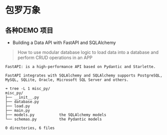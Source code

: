# 包罗万象

## 各种DEMO 项目

* Building a Data API with FastAPI and SQLAlchemy
> How to use modular database logic to load data into a database and perform CRUD operations in an APP

```
FastAPI: is a high-performance API based on Pydantic and Starlette.

FastAPI integrates with SQLAlchemy and SQLAlchemy supports PostgreSQL, MySQL, SQLite, Oracle, Microsoft SQL Server and others.

➜ tree -L 1 misc_py/
misc_py/
├── __init__.py
├── database.py
├── load.py
├── main.py
├── models.py           the SQLAlchemy models
└── schemas.py          the Pydantic models

0 directories, 6 files

```
